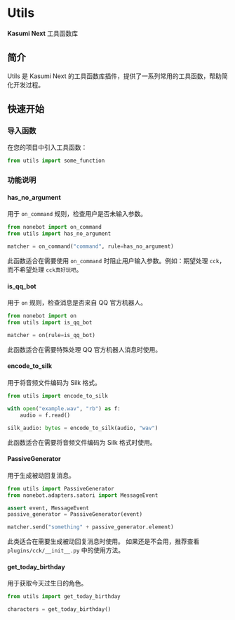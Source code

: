# Utils

**Kasumi Next** 工具函数库

## 简介

Utils 是 Kasumi Next 的工具函数库插件，提供了一系列常用的工具函数，帮助简化开发过程。

## 快速开始

### 导入函数

在您的项目中引入工具函数：

```python
from utils import some_function
```

### 功能说明

#### has_no_argument

用于 `on_command` 规则，检查用户是否未输入参数。

```python
from nonebot import on_command
from utils import has_no_argument

matcher = on_command("command", rule=has_no_argument)
```

此函数适合在需要使用 `on_command` 时阻止用户输入参数。例如：期望处理 `cck`，而不希望处理 `cck真好玩吧`。

#### is_qq_bot

用于 `on` 规则，检查消息是否来自 QQ 官方机器人。

```python
from nonebot import on
from utils import is_qq_bot

matcher = on(rule=is_qq_bot)
```

此函数适合在需要特殊处理 QQ 官方机器人消息时使用。

#### encode_to_silk

用于将音频文件编码为 Silk 格式。

```python
from utils import encode_to_silk

with open("example.wav", "rb") as f:
    audio = f.read()

silk_audio: bytes = encode_to_silk(audio, "wav")
```

此函数适合在需要将音频文件编码为 Silk 格式时使用。

#### PassiveGenerator

用于生成被动回复消息。

```python
from utils import PassiveGenerator
from nonebot.adapters.satori import MessageEvent

assert event, MessageEvent
passive_generator = PassiveGenerator(event)

matcher.send("something" + passive_generator.element)
```

此类适合在需要生成被动回复消息时使用。
如果还是不会用，推荐查看 `plugins/cck/__init__.py` 中的使用方法。

#### get_today_birthday

用于获取今天过生日的角色。

```python
from utils import get_today_birthday

characters = get_today_birthday()
```
